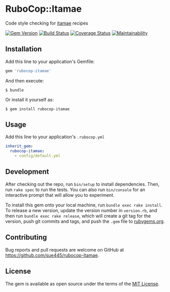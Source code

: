# RuboCop::Itamae

Code style checking for [itamae](https://github.com/itamae-kitchen/itamae) recipes

[![Gem Version](https://badge.fury.io/rb/rubocop-itamae.svg)](https://badge.fury.io/rb/rubocop-itamae)
[![Build Status](https://travis-ci.org/sue445/rubocop-itamae.svg?branch=master)](https://travis-ci.org/sue445/rubocop-itamae)
[![Coverage Status](https://coveralls.io/repos/github/sue445/rubocop-itamae/badge.svg?branch=master)](https://coveralls.io/github/sue445/rubocop-itamae?branch=master)
[![Maintainability](https://api.codeclimate.com/v1/badges/bf2f4b2cbf9c2cfc0e92/maintainability)](https://codeclimate.com/github/sue445/rubocop-itamae/maintainability)

## Installation

Add this line to your application's Gemfile:

```ruby
gem 'rubocop-itamae'
```

And then execute:

    $ bundle

Or install it yourself as:

    $ gem install rubocop-itamae

## Usage
Add this line to your application's `.rubocop.yml`

```yml
inherit_gem:
  rubocop-itamae:
    - config/default.yml
```

## Development

After checking out the repo, run `bin/setup` to install dependencies. Then, run `rake spec` to run the tests. You can also run `bin/console` for an interactive prompt that will allow you to experiment.

To install this gem onto your local machine, run `bundle exec rake install`. To release a new version, update the version number in `version.rb`, and then run `bundle exec rake release`, which will create a git tag for the version, push git commits and tags, and push the `.gem` file to [rubygems.org](https://rubygems.org).

## Contributing

Bug reports and pull requests are welcome on GitHub at https://github.com/sue445/rubocop-itamae.

## License

The gem is available as open source under the terms of the [MIT License](https://opensource.org/licenses/MIT).
